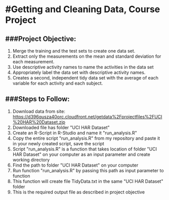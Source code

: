 #Getting and Cleaning Data, Course Project
=========================================

###Project Objective:
---------------------

 1. Merge the training and the test sets to create one data set.
 2. Extract only the measurements on the mean and standard deviation for each measurement. 
 3. Use descriptive activity names to name the activities in the data set
 4. Appropriately label the data set with descriptive activity names. 
 5. Creates a second, independent tidy data set with the average of each variable for each activity and each subject. 

###Steps to Follow:
-------------------

 1. Download data from site: https://d396qusza40orc.cloudfront.net/getdata%2Fprojectfiles%2FUCI%20HAR%20Dataset.zip
 2. Downloaded file has folder "UCI HAR Dataset"
 3. Create an R-Script in R-Studio and name it "run_analysis.R"
 4. Copy the entire script "run_analysis.R" from my repository and paste it in your newly created script, save the script
 5. Script "run_analysis.R" is a function that takes location of folder "UCI HAR Dataset" on your computer as an input parameter and create working directory
 6. Find the path to folder "UCI HAR Dataset" on your computer
 7. Run function "run_analysis.R" by passing this path as input parameter to function
 8. This function will create file TidyData.txt in the same "UCI HAR Dataset" folder
 9. This is the required output file as described in project objective
